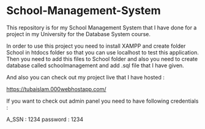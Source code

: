 # School-Management-System
This repository is for my School Management System that I have done for a project in my University for the Database System course.

In order to use this project you need to install XAMPP and create folder School in htdocs folder so that you can use localhost to test this application. Then you need to add this files to School folder and also you need to create database called schoolmanagement and add .sql file that I have given.

And also you can check out my project live that I have hosted :

https://tubaislam.000webhostapp.com/

If you want to check out admin panel you need to have following credentials :

A_SSN : 1234 password : 1234
